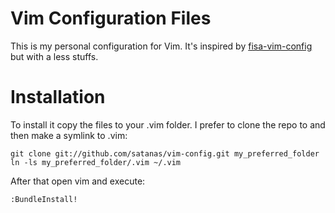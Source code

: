 Vim Configuration Files
=======================

This is my personal configuration for Vim. It's inspired by [fisa-vim-config](https://github.com/fisadev/fisa-vim-config) but with a less stuffs.

Installation
============

To install it copy the files to your .vim folder. I prefer to clone the repo to and then make a symlink to .vim:

```
git clone git://github.com/satanas/vim-config.git my_preferred_folder
ln -ls my_preferred_folder/.vim ~/.vim
```

After that open vim and execute:

```
:BundleInstall!
```

